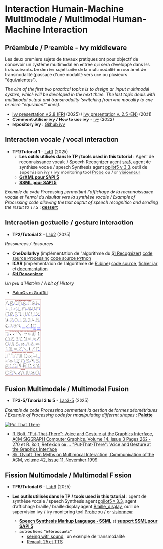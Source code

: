 # Interaction Humain-Machine Multimodale / Multimodal Human-Machine Interaction

## Préambule / Preamble - ivy middleware
Les deux premiers sujets de travaux pratiques ont pour objectif de concevoir un système multimodal en entrée qui sera développé dans les trois suivants. Le dernier sujet traite de la multimodalité en sortie et de transmodalité (passage d'une modalité vers une ou plusieurs "équivalentes").

*The aim of the first two practical topics is to design an input multimodal system, which will be developed in the next three. The last topic deals with multimodal output and transmodality (switching from one modality to one or more "equivalent" ones).*

* [ivy presentation v 2.8 (FR)](https://github.com/truillet/ivy/blob/master/doc/C_ivy_2.8.pdf) (2025) / [ivy presentation v. 2.5 (EN)](https://github.com/truillet/upssitech/blob/master/SRI/5A/ID/Cours/C_ivy_2.5en.pdf) (2021)
* **Comment utiliser ivy / How to use ivy** - [ivy](https://github.com/truillet/upssitech/blob/master/SRI/5A/ID/TP/TP_ivy.3.5.pdf) (2022)
* **repository ivy** : [Github ivy](https://github.com/truillet/ivy/blob/master/README.md)  

## Interaction vocale / vocal interaction
* **TP1/Tutorial 1** - [Lab1](https://github.com/truillet/upssitech/blob/master/SRI/5A/IHM/TP/lab1_vocal.md) (2025)
   * **Les outils utilisés dans le TP / tools used in this tutorial** : Agent de reconnaissance vocale / Speech Recognizer agent [sra5](https://github.com/truillet/upssitech/blob/master/SRI/5A/IHM/TP/Code/sra5.zip), agent de synthèse vocale / speech Synthesis agent [ppilot5 v 3.3](https://github.com/truillet/ivy/blob/master/agents/ppilot5_3.3.zip), outil de supervision ivy / ivy monitoring tool [Probe](https://github.com/truillet/ivy/blob/master/code/Probe.zip) ou / or [visionneur](https://github.com/truillet/upssitech/blob/master/SRI/5A/IHM/TP/Outils/visionneur_1_2.zip)
  * **[GrXML pour SAPI 5](https://github.com/truillet/upssitech/blob/master/SRI/5A/IHM/Memo/GrXML.pdf)**
  * **[SSML pour SAPI 5](https://github.com/truillet/upssitech/blob/master/SRI/5A/IHM/Memo/ssml.pdf)**
  
_Exemple de code Processing permettant l'affichage de la reconnaissance vocale et l'envoi du résultat vers la synthèse vocale / Example of Processing code allowing the text ouptut of speech recognition and sending the result to TTS_ : **[dessert](https://github.com/truillet/upssitech/blob/master/SRI/5A/IHM/TP/Code/dessert.zip)**

## Interaction gestuelle / gesture interaction
* **TP2/Tutorial 2** - [Lab2](https://github.com/truillet/upssitech/blob/master/SRI/5A/IHM/TP/lab2_gestes.md) (2025)

_Ressources / Resources_
   * **OneDollarIvy** (implémentation de l'algorithme du [$1 Recognizer](https://faculty.washington.edu/wobbrock/pubs/uist-07.01.pdf)) [code source Processing](https://github.com/truillet/OneDollarIvy) [code source Python](https://github.com/truillet/upssitech/blob/master/SRI/5A/IHM/TP/Code/OneDollarIvy.zip)
   * **ICAR** (implémentation de l'algorithme de [Rubine](http://reports-archive.adm.cs.cmu.edu/anon/itc/CMU-ITC-099.pdf)) [code source](https://github.com/truillet/icar), [fichier jar](https://github.com/truillet/upssitech/blob/master/SRI/5A/IHM/TP/Outils/icar.1.2.zip) et [documentation](https://github.com/truillet/upssitech/blob/master/SRI/5A/IHM/TP/Outils/icar.pdf)
  * **[$N Recognizer](https://depts.washington.edu/acelab/proj/dollar/ndollar.html)**

_Un peu d'Histoire  / A bit of History_
* [PalmOs et Graffiti](https://designobserver.com/feature/interface-runes/35108)
<img src="https://github.com/truillet/upssitech/blob/master/SRI/5A/IHM/ressources/Palm_Graffiti_gestures.png" height=250 alt="Graffiti gestures">
  
## Fusion Multimodale / Multimodal Fusion
* **TP3-5/Tutorial 3 to 5** - [Lab3-5](https://github.com/truillet/upssitech/blob/master/SRI/5A/IHM/TP/lab3-5_fusion.md) (2025)

_Exemple de code Processing permettant la gestion de formes géométriques / Example of Processing code for rmanipulating different shapes_ : **[Palette](https://github.com/truillet/upssitech/blob/master/SRI/5A/IHM/TP/Code/Palette.zip)**

[<img src="https://img.youtube.com/vi/RyBEUyEtxQo/0.jpg" width=250 alt="Put That There">](https://youtu.be/RyBEUyEtxQo)

  * [R. Bolt, "Put-That-There": Voice and Gesture at the Graphics Interface, ACM SIGGRAPH Computer Graphics, Volume 14, Issue 3 Pages 262 - 270](https://doi.org/10.1145/965105.807503) et [R. Bolt, Reflexion on ... "Put-That-There": Voice and Gesture at the Graphics Interface](
https://github.com/truillet/upssitech/blob/master/SRI/5A/IHM/ressources/Bolt_1998_-_Reflections_on_Put-That-There.pdf)
  * [Sh. Oviatt, Ten Myths on Multimodal Interaction, Communication of the ACM, volume 42, Issue 11, November 1999](https://dl.acm.org/doi/10.1145/319382.319398)

## Fission Multimodale / Multimodal Fission
* **TP6/Tutorial 6** - [Lab6](https://github.com/truillet/upssitech/blob/master/SRI/5A/IHM/TP/lab6_multimodalite.md) (2025)

* **Les outils utilisés dans le TP / tools used in this tutorial** : agent de synthèse vocale / speech Synthesis agent [ppilot5 v 3.3](https://github.com/truillet/ivy/blob/master/agents/ppilot5_3.3.zip), agent d'affichage braille / braille display agent [Braille_display](https://github.com/truillet/upssitech/blob/master/SRI/5A/IHM/TP/Code/Braille_display.zip), outil de supervision ivy / ivy monitoring tool [Probe](https://github.com/truillet/ivy/blob/master/code/Probe.zip) ou / or [visionneur](https://github.com/truillet/upssitech/blob/master/SRI/5A/IHM/TP/Outils/visionneur_1_2.zip)
  * **[Speech Synthesis Markup Language - SSML](https://www.w3.org/TR/speech-synthesis11)** et **[support SSML pour SAPI 5](https://github.com/truillet/upssitech/blob/master/SRI/5A/IHM/Memo/ssml.pdf)**
  * autres liens "intéressants"
    * [seeing with sound](https://www.seeingwithsound.com/webvoice/webvoice.htm) : un exemple de transmodalité 
    * [Renault 25 et TTS](https://www.dailymotion.com/video/x2vt9b)
